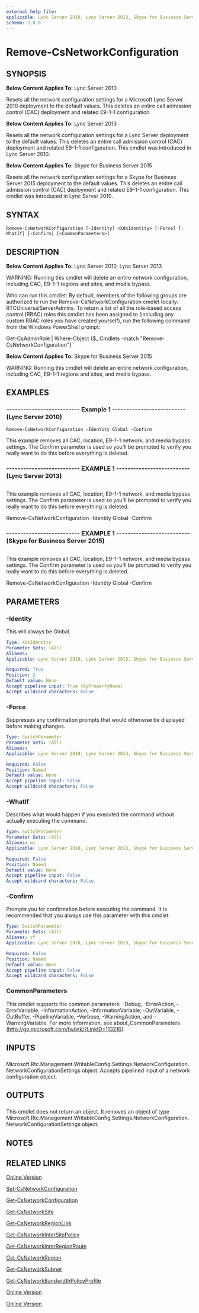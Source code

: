 ```yaml
---
external help file: 
applicable: Lync Server 2010, Lync Server 2013, Skype for Business Server 2015
schema: 2.0.0
---
```


# Remove-CsNetworkConfiguration

## SYNOPSIS
**Below Content Applies To:** Lync Server 2010

Resets all the network configuration settings for a Microsoft Lync Server 2010 deployment to the default values.
This deletes an entire call admission control (CAC) deployment and related E9-1-1 configuration.

**Below Content Applies To:** Lync Server 2013

Resets all the network configuration settings for a Lync Server deployment to the default values.
This deletes an entire call admission control (CAC) deployment and related E9-1-1 configuration.
This cmdlet was introduced in Lync Server 2010.

**Below Content Applies To:** Skype for Business Server 2015

Resets all the network configuration settings for a Skype for Business Server 2015 deployment to the default values.
This deletes an entire call admission control (CAC) deployment and related E9-1-1 configuration.
This cmdlet was introduced in Lync Server 2010.



## SYNTAX

```
Remove-CsNetworkConfiguration [-Identity] <XdsIdentity> [-Force] [-WhatIf] [-Confirm] [<CommonParameters>]
```

## DESCRIPTION
**Below Content Applies To:** Lync Server 2010, Lync Server 2013

WARNING: Running this cmdlet will delete an entire network configuration, including CAC, E9-1-1 regions and sites, and media bypass.

Who can run this cmdlet: By default, members of the following groups are authorized to run the Remove-CsNetworkConfiguration cmdlet locally: RTCUniversalServerAdmins.
To return a list of all the role-based access control (RBAC) roles this cmdlet has been assigned to (including any custom RBAC roles you have created yourself), run the following command from the Windows PowerShell prompt:

Get-CsAdminRole | Where-Object {$_.Cmdlets -match "Remove-CsNetworkConfiguration"}

**Below Content Applies To:** Skype for Business Server 2015

WARNING: Running this cmdlet will delete an entire network configuration, including CAC, E9-1-1 regions and sites, and media bypass.



## EXAMPLES

### -------------------------- Example 1 -------------------------- (Lync Server 2010)
```
Remove-CsNetworkConfiguration -Identity Global -Confirm
```

This example removes all CAC, location, E9-1-1 network, and media bypass settings.
The Confirm parameter is used so you'll be prompted to verify you really want to do this before everything is deleted.

### -------------------------- EXAMPLE 1 -------------------------- (Lync Server 2013)
```

```

This example removes all CAC, location, E9-1-1 network, and media bypass settings.
The Confirm parameter is used so you'll be prompted to verify you really want to do this before everything is deleted.

Remove-CsNetworkConfiguration -Identity Global -Confirm

### -------------------------- EXAMPLE 1 -------------------------- (Skype for Business Server 2015)
```

```

This example removes all CAC, location, E9-1-1 network, and media bypass settings.
The Confirm parameter is used so you'll be prompted to verify you really want to do this before everything is deleted.

Remove-CsNetworkConfiguration -Identity Global -Confirm

## PARAMETERS

### -Identity
This will always be Global.

```yaml
Type: XdsIdentity
Parameter Sets: (All)
Aliases: 
Applicable: Lync Server 2010, Lync Server 2013, Skype for Business Server 2015

Required: True
Position: 2
Default value: None
Accept pipeline input: True (ByPropertyName)
Accept wildcard characters: False
```

### -Force
Suppresses any confirmation prompts that would otherwise be displayed before making changes.

```yaml
Type: SwitchParameter
Parameter Sets: (All)
Aliases: 
Applicable: Lync Server 2010, Lync Server 2013, Skype for Business Server 2015

Required: False
Position: Named
Default value: None
Accept pipeline input: False
Accept wildcard characters: False
```

### -WhatIf
Describes what would happen if you executed the command without actually executing the command.

```yaml
Type: SwitchParameter
Parameter Sets: (All)
Aliases: wi
Applicable: Lync Server 2010, Lync Server 2013, Skype for Business Server 2015

Required: False
Position: Named
Default value: None
Accept pipeline input: False
Accept wildcard characters: False
```

### -Confirm
Prompts you for confirmation before executing the command.
It is recommended that you always use this parameter with this cmdlet.

```yaml
Type: SwitchParameter
Parameter Sets: (All)
Aliases: cf
Applicable: Lync Server 2010, Lync Server 2013, Skype for Business Server 2015

Required: False
Position: Named
Default value: None
Accept pipeline input: False
Accept wildcard characters: False
```

### CommonParameters
This cmdlet supports the common parameters: -Debug, -ErrorAction, -ErrorVariable, -InformationAction, -InformationVariable, -OutVariable, -OutBuffer, -PipelineVariable, -Verbose, -WarningAction, and -WarningVariable. For more information, see about_CommonParameters (http://go.microsoft.com/fwlink/?LinkID=113216).

## INPUTS

###  
Microsoft.Rtc.Management.WritableConfig.Settings.NetworkConfiguration.NetworkConfigurationSettings object.
Accepts pipelined input of a network configuration object.

## OUTPUTS

###  
This cmdlet does not return an object.
It removes an object of type Microsoft.Rtc.Management.WritableConfig.Settings.NetworkConfiguration.NetworkConfigurationSettings object.

## NOTES

## RELATED LINKS

[Online Version](http://technet.microsoft.com/EN-US/library/d6945015-67f7-4f04-87ae-7cb977650d96(OCS.14).aspx)

[Set-CsNetworkConfiguration]()

[Get-CsNetworkConfiguration]()

[Get-CsNetworkSite]()

[Get-CsNetworkRegionLink]()

[Get-CsNetworkInterSitePolicy]()

[Get-CsNetworkInterRegionRoute]()

[Get-CsNetworkRegion]()

[Get-CsNetworkSubnet]()

[Get-CsNetworkBandwidthPolicyProfile]()

[Online Version](http://technet.microsoft.com/EN-US/library/d6945015-67f7-4f04-87ae-7cb977650d96(OCS.15).aspx)

[Online Version](http://technet.microsoft.com/EN-US/library/d6945015-67f7-4f04-87ae-7cb977650d96(OCS.16).aspx)

